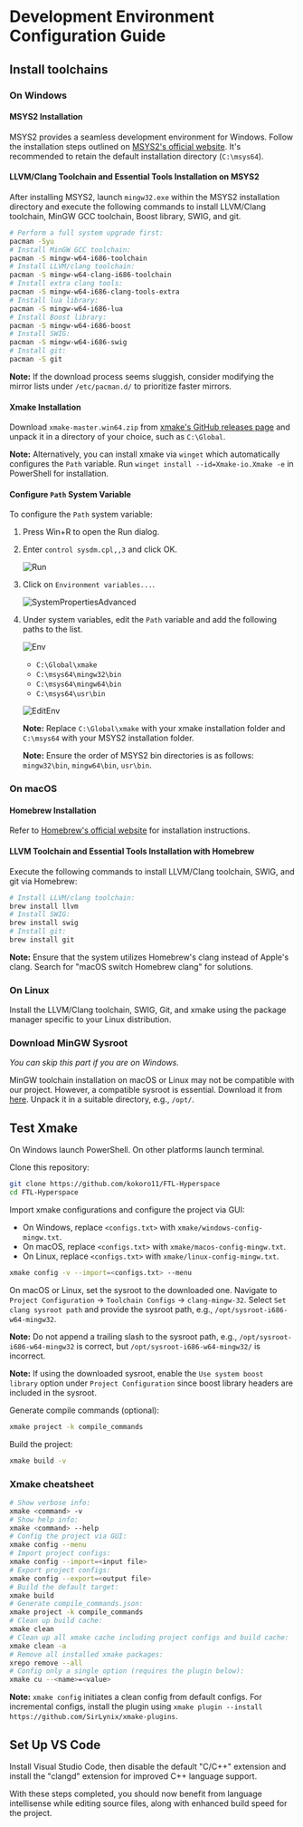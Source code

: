# Development Environment Configuration Guide

## Install toolchains

### On Windows

#### MSYS2 Installation

MSYS2 provides a seamless development environment for Windows. Follow the installation steps outlined on [MSYS2's official website](https://www.msys2.org/). It's recommended to retain the default installation directory (`C:\msys64`).

#### LLVM/Clang Toolchain and Essential Tools Installation on MSYS2

After installing MSYS2, launch `mingw32.exe` within the MSYS2 installation directory and execute the following commands to install LLVM/Clang toolchain, MinGW GCC toolchain, Boost library, SWIG, and git.

```sh
# Perform a full system upgrade first:
pacman -Syu
# Install MinGW GCC toolchain:
pacman -S mingw-w64-i686-toolchain
# Install LLVM/clang toolchain:
pacman -S mingw-w64-clang-i686-toolchain
# Install extra clang tools:
pacman -S mingw-w64-i686-clang-tools-extra
# Install lua library:
pacman -S mingw-w64-i686-lua
# Install Boost library:
pacman -S mingw-w64-i686-boost
# Install SWIG:
pacman -S mingw-w64-i686-swig
# Install git:
pacman -S git
```

**Note:** If the download process seems sluggish, consider modifying the mirror lists under `/etc/pacman.d/` to prioritize faster mirrors.

#### Xmake Installation

Download `xmake-master.win64.zip` from [xmake's GitHub releases page](https://github.com/xmake-io/xmake/releases) and unpack it in a directory of your choice, such as `C:\Global`.

**Note:** Alternatively, you can install xmake via `winget` which automatically configures the `Path` variable. Run `winget install --id=Xmake-io.Xmake -e` in PowerShell for installation.

#### Configure `Path` System Variable

To configure the `Path` system variable:

1. Press Win+R to open the Run dialog.
2. Enter `control sysdm.cpl,,3` and click OK.

   ![Run](img/dev-env/Run.png)

3. Click on `Environment variables...`.

   ![SystemPropertiesAdvanced](img/dev-env/SystemPropertiesAdvanced.png)

4. Under system variables, edit the `Path` variable and add the following paths to the list.

   ![Env](img/dev-env/Env.png)

   - `C:\Global\xmake`
   - `C:\msys64\mingw32\bin`
   - `C:\msys64\mingw64\bin`
   - `C:\msys64\usr\bin`

   ![EditEnv](img/dev-env/EditEnv.png)

   **Note:** Replace `C:\Global\xmake` with your xmake installation folder and `C:\msys64` with your MSYS2 installation folder.

   **Note:** Ensure the order of MSYS2 bin directories is as follows: `mingw32\bin`, `mingw64\bin`, `usr\bin`.

### On macOS

#### Homebrew Installation

Refer to [Homebrew's official website](https://brew.sh/) for installation instructions.

#### LLVM Toolchain and Essential Tools Installation with Homebrew

Execute the following commands to install LLVM/Clang toolchain, SWIG, and git via Homebrew:

```sh
# Install LLVM/clang toolchain:
brew install llvm
# Install SWIG:
brew install swig
# Install git:
brew install git
```

**Note:** Ensure that the system utilizes Homebrew's clang instead of Apple's clang. Search for "macOS switch Homebrew clang" for solutions.

### On Linux

Install the LLVM/Clang toolchain, SWIG, Git, and xmake using the package manager specific to your Linux distribution.

### Download MinGW Sysroot

*You can skip this part if you are on Windows.*

MinGW toolchain installation on macOS or Linux may not be compatible with our project. However, a compatible sysroot is essential. Download it from [here](https://github.com/kokoro11/FTL-Hyperspace/releases/tag/gcc). Unpack it in a suitable directory, e.g., `/opt/`.

## Test Xmake

On Windows launch PowerShell. On other platforms launch terminal.

Clone this repository:

```sh
git clone https://github.com/kokoro11/FTL-Hyperspace
cd FTL-Hyperspace
```

Import xmake configurations and configure the project via GUI:

- On Windows, replace `<configs.txt>` with `xmake/windows-config-mingw.txt`.
- On macOS, replace `<configs.txt>` with `xmake/macos-config-mingw.txt`.
- On Linux, replace `<configs.txt>` with `xmake/linux-config-mingw.txt`.

```sh
xmake config -v --import=<configs.txt> --menu
```

On macOS or Linux, set the sysroot to the downloaded one. Navigate to `Project Configuration` -> `Toolchain Configs` -> `clang-mingw-32`. Select `Set clang sysroot path` and provide the sysroot path, e.g., `/opt/sysroot-i686-w64-mingw32`.

**Note:** Do not append a trailing slash to the sysroot path, e.g., `/opt/sysroot-i686-w64-mingw32` is correct, but `/opt/sysroot-i686-w64-mingw32/` is incorrect.

**Note:** If using the downloaded sysroot, enable the `Use system boost library` option under `Project Configuration` since boost library headers are included in the sysroot.

Generate compile commands (optional):

```sh
xmake project -k compile_commands
```

Build the project:

```sh
xmake build -v
```

### Xmake cheatsheet

```sh
# Show verbose info:
xmake <command> -v
# Show help info:
xmake <command> --help
# Config the project via GUI:
xmake config --menu
# Import project configs:
xmake config --import=<input file>
# Export project configs:
xmake config --export=<output file>
# Build the default target:
xmake build
# Generate compile_commands.json:
xmake project -k compile_commands
# Clean up build cache:
xmake clean
# Clean up all xmake cache including project configs and build cache:
xmake clean -a
# Remove all installed xmake packages:
xrepo remove --all
# Config only a single option (requires the plugin below):
xmake cu --<name>=<value>
```

**Note:** `xmake config` initiates a clean config from default configs. For incremental configs, install the plugin using `xmake plugin --install https://github.com/SirLynix/xmake-plugins`.

## Set Up VS Code

Install Visual Studio Code, then disable the default "C/C++" extension and install the "clangd" extension for improved C++ language support.

With these steps completed, you should now benefit from language intellisense while editing source files, along with enhanced build speed for the project.
